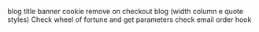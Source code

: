 blog title
banner cookie remove on checkout
blog (width column e quote styles)
Check wheel of fortune  and get parameters
check email order hook